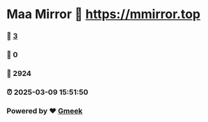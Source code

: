 # Maa Mirror :link: https://mmirror.top 
### :page_facing_up: [3](https://mmirror.top/tag.html) 
### :speech_balloon: 0 
### :hibiscus: 2924 
### :alarm_clock: 2025-03-09 15:51:50 
### Powered by :heart: [Gmeek](https://github.com/Meekdai/Gmeek)
